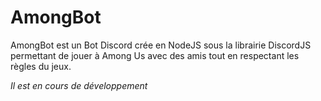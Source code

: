 <h1> AmongBot </h1>

AmongBot est un Bot Discord crée en NodeJS sous la librairie DiscordJS permettant de jouer à Among Us avec des amis tout en respectant les règles du jeux.

<em>Il est en cours de développement<em>
  



